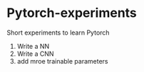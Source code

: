 # Pytorch-experiments
Short experiments to learn Pytorch 
<br>
1. Write a NN
2. Write a CNN 
3. add mroe trainable parameters 
